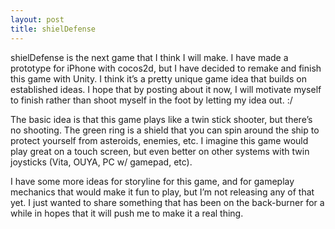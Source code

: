 ```yaml
---
layout: post
title: shielDefense
---
```


<p>shielDefense is the next game that I think I will make. I have made a prototype for iPhone with cocos2d, but I have decided to remake and finish this game with Unity. I think it&#8217;s a pretty unique game idea that builds on established ideas. I hope that by posting about it now, I will motivate myself to finish rather than shoot myself in the foot by letting my idea out. :/</p>
<p>The basic idea is that this game plays like a twin stick shooter, but there&#8217;s no shooting. The green ring is a shield that you can spin around the ship to protect yourself from asteroids, enemies, etc. I imagine this game would play great on a touch screen, but even better on other systems with twin joysticks (Vita, OUYA, PC w/ gamepad, etc).</p>
<p>I have some more ideas for storyline for this game, and for gameplay mechanics that would make it fun to play, but I&#8217;m not releasing any of that yet. I just wanted to share something that has been on the back-burner for a while in hopes that it will push me to make it a real thing.</p>
